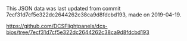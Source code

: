 This JSON data was last updated from commit 7ecf31d7cf5e322dc2644262c38ca9d8fdcbd193, made on 2019-04-19.

https://github.com/DCSFlightpanels/dcs-bios/tree/7ecf31d7cf5e322dc2644262c38ca9d8fdcbd193

